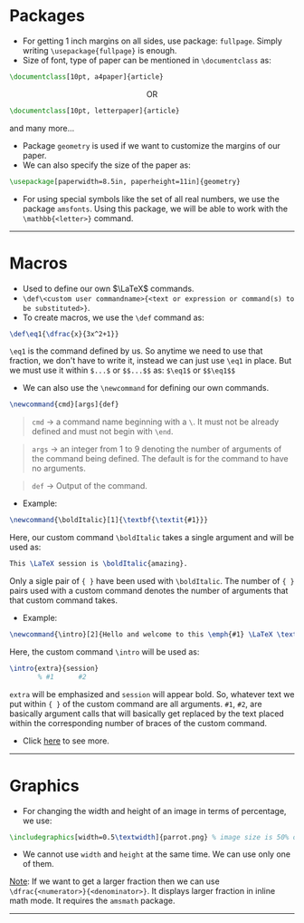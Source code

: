 # Packages
* For getting 1 inch margins on all sides, use package: `fullpage`. Simply writing `\usepackage{fullpage}` is enough.
* Size of font, type of paper can be mentioned in `\documentclass` as:
```tex
\documentclass[10pt, a4paper]{article}
```

<p align="center">
OR
</p>

```tex
\documentclass[10pt, letterpaper]{article}
```
and many more...

* Package `geometry` is used if we want to customize the margins of our paper.
* We can also specify the size of the paper as:

```tex
\usepackage[paperwidth=8.5in, paperheight=11in]{geometry}
```
* For using special symbols like the set of all real numbers, we use the package `amsfonts`. Using this package, we will be able to work with the `\mathbb{<letter>}` command.

---

# Macros
* Used to define our own $\LaTeX$ commands.
* `\def\<custom user commandname>{<text or expression or command(s) to be substituted>}`.
* To create macros, we use the `\def` command as:
```tex
\def\eq1{\dfrac{x}{3x^2+1}}
```
`\eq1` is the command defined by us. So anytime we need to use that fraction, we don't have to write it, instead we can just use `\eq1` in place. But we must use it within `$...$` or `$$...$$` as: `$\eq1$` or `$$\eq1$$`

* We can also use the `\newcommand` for defining our own commands.
```tex
\newcommand{cmd}[args]{def}
```
> `cmd` &rarr; a command name beginning with a `\`. It must not be already defined and must not begin with `\end`.

> `args` &rarr; an integer from 1 to 9 denoting the number of arguments of the command being defined. The default is for the command to have no arguments.

> `def` &rarr; Output of the command.

* Example:
```tex
\newcommand{\boldItalic}[1]{\textbf{\textit{#1}}}
```
Here, our custom command `\boldItalic` takes a single argument and will be used as:
```tex
This \LaTeX session is \boldItalic{amazing}.
```
Only a sigle pair of `{ }` have been used with `\boldItalic`. The number of `{ }` pairs used with a custom command denotes the number of arguments that that custom command takes.
* Example:
```tex
\newcommand{\intro}[2]{Hello and welcome to this \emph{#1} \LaTeX \textbf{#2}}
```
Here, the custom command `\intro` will be used as:
```tex
\intro{extra}{session}
       % #1      #2
```
`extra` will be emphasized and `session` will appear bold. So, whatever text we put within `{ }` of the custom command are all arguments. `#1`, `#2`, are basically argument calls that will basically get replaced by the text placed within the corresponding number of braces of the custom command.
* Click [here](https://waterprogramming.wordpress.com/2021/10/05/make-latex-easier-with-custom-commands/) to see more.

---

# Graphics

* For changing the width and height of an image in terms of percentage, we use:
```tex
\includegraphics[width=0.5\textwidth]{parrot.png} % image size is 50% of textwidth
```
* We cannot use `width` and `height` at the same time. We can use only one of them.

<ins>Note</ins>: If we want to get a larger fraction then we can use `\dfrac{<numerator>}{<denominator>}`. It displays larger fraction in inline math mode. It requires the `amsmath` package.


---
